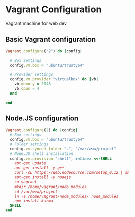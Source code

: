 # Vagrant Configuration
Vagrant machine for web dev

## Basic Vagrant configuration

``` ruby
Vagrant.configure("2") do |config|
  
  # Box settings
  config.vm.box = "ubuntu/trusty64"

  # Provider settings
  config.vm.provider "virtualbox" do |vb|
    vb.memory = 2048
    vb.cpus = 4
  end

end

```

## Node.JS configuration

``` ruby
Vagrant.configure(2) do |config|
  # Box settings
  config.vm.box = "ubuntu/trusty64"
  # Folder settings
  config.vm.synced_folder ".", "/var/www/project"
  # Node.JS shell installation
  config.vm.provision "shell", inline: <<-SHELL
    apt-get update
    apt-get install -y g++
    curl -sL https://deb.nodesource.com/setup_0.12 | sh
    apt-get install -y nodejs
    su vagrant
    mkdir /home/vagrant/node_modules
    cd /var/www/project
    ln -s /home/vagrant/node_modules/ node_modules
    npm install karma
  SHELL
end
```

